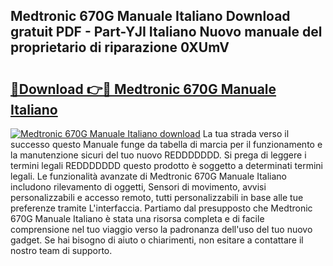 ## Medtronic 670G Manuale Italiano Download gratuit PDF - Part-YJI Italiano Nuovo manuale del proprietario di riparazione 0XUmV

# <h2><a href="http://dfaei4q.blite.top/?on=Medtronic+670G+Manuale+Italiano">🔗Download 👉🔴 Medtronic 670G Manuale Italiano</a></h2>

[![Medtronic 670G Manuale Italiano download](https://i.imgur.com/lujVjoI.png)](http://dfaei4q.blite.top/?on=Medtronic+670G+Manuale+Italiano)
La tua strada verso il successo questo Manuale funge da tabella di marcia per il funzionamento e la manutenzione sicuri del tuo nuovo REDDDDDDD. Si prega di leggere i termini legali REDDDDDDD questo prodotto è soggetto a determinati termini legali. Le funzionalità avanzate di Medtronic 670G Manuale Italiano includono rilevamento di oggetti, Sensori di movimento, avvisi personalizzabili e accesso remoto, tutti personalizzabili in base alle tue preferenze tramite L'interfaccia. Partiamo dal presupposto che Medtronic 670G Manuale Italiano è stata una risorsa completa e di facile comprensione nel tuo viaggio verso la padronanza dell'uso del tuo nuovo gadget. Se hai bisogno di aiuto o chiarimenti, non esitare a contattare il nostro team di supporto.
